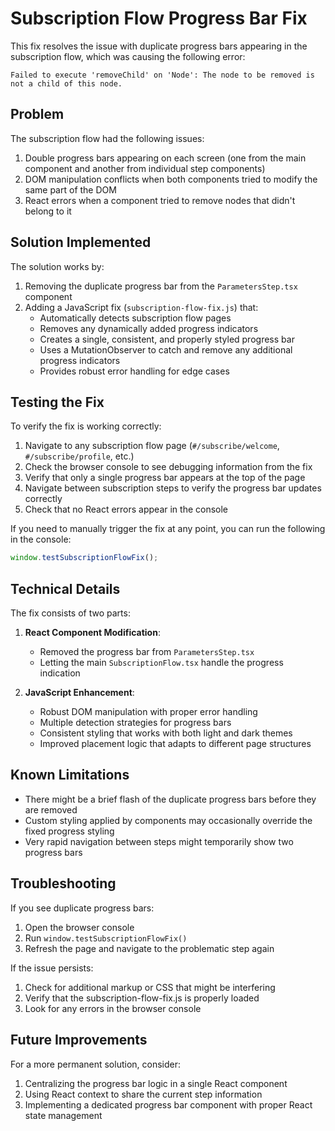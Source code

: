 # Subscription Flow Progress Bar Fix

This fix resolves the issue with duplicate progress bars appearing in the subscription flow, which was causing the following error:

```
Failed to execute 'removeChild' on 'Node': The node to be removed is not a child of this node.
```

## Problem

The subscription flow had the following issues:

1. Double progress bars appearing on each screen (one from the main component and another from individual step components)
2. DOM manipulation conflicts when both components tried to modify the same part of the DOM
3. React errors when a component tried to remove nodes that didn't belong to it

## Solution Implemented

The solution works by:

1. Removing the duplicate progress bar from the `ParametersStep.tsx` component
2. Adding a JavaScript fix (`subscription-flow-fix.js`) that:
   - Automatically detects subscription flow pages
   - Removes any dynamically added progress indicators
   - Creates a single, consistent, and properly styled progress bar
   - Uses a MutationObserver to catch and remove any additional progress indicators
   - Provides robust error handling for edge cases

## Testing the Fix

To verify the fix is working correctly:

1. Navigate to any subscription flow page (`#/subscribe/welcome`, `#/subscribe/profile`, etc.)
2. Check the browser console to see debugging information from the fix
3. Verify that only a single progress bar appears at the top of the page
4. Navigate between subscription steps to verify the progress bar updates correctly
5. Check that no React errors appear in the console

If you need to manually trigger the fix at any point, you can run the following in the console:

```javascript
window.testSubscriptionFlowFix();
```

## Technical Details

The fix consists of two parts:

1. **React Component Modification**: 
   - Removed the progress bar from `ParametersStep.tsx` 
   - Letting the main `SubscriptionFlow.tsx` handle the progress indication

2. **JavaScript Enhancement**:
   - Robust DOM manipulation with proper error handling
   - Multiple detection strategies for progress bars
   - Consistent styling that works with both light and dark themes
   - Improved placement logic that adapts to different page structures

## Known Limitations

- There might be a brief flash of the duplicate progress bars before they are removed
- Custom styling applied by components may occasionally override the fixed progress styling
- Very rapid navigation between steps might temporarily show two progress bars

## Troubleshooting

If you see duplicate progress bars:

1. Open the browser console
2. Run `window.testSubscriptionFlowFix()`
3. Refresh the page and navigate to the problematic step again

If the issue persists:

1. Check for additional markup or CSS that might be interfering
2. Verify that the subscription-flow-fix.js is properly loaded
3. Look for any errors in the browser console

## Future Improvements

For a more permanent solution, consider:

1. Centralizing the progress bar logic in a single React component
2. Using React context to share the current step information
3. Implementing a dedicated progress bar component with proper React state management
